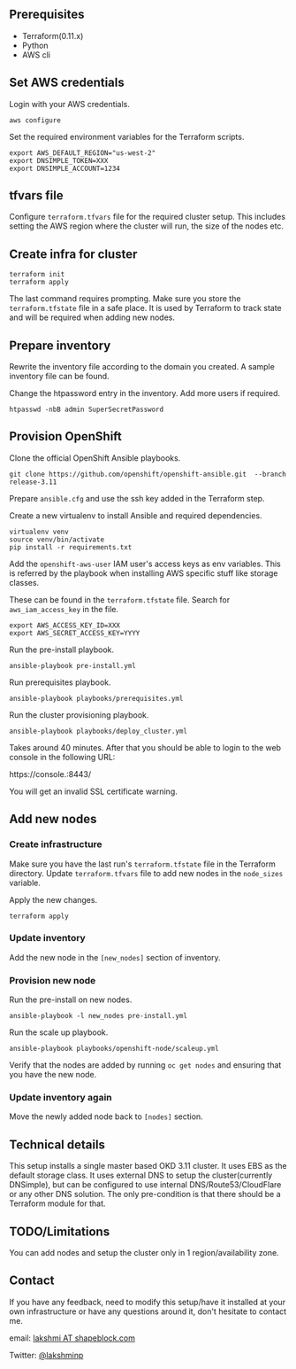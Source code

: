 ## Prerequisites

- Terraform(0.11.x)
- Python
- AWS cli

## Set AWS credentials

Login with your AWS credentials.

```
aws configure
```

Set the required environment variables for the Terraform scripts.

```
export AWS_DEFAULT_REGION="us-west-2"
export DNSIMPLE_TOKEN=XXX
export DNSIMPLE_ACCOUNT=1234
```

## tfvars file

Configure `terraform.tfvars` file for the required cluster setup. This includes setting the AWS region where the cluster will run, the size of the nodes etc.

## Create infra for cluster

```
terraform init
terraform apply
```

The last command requires prompting. Make sure you store the `terraform.tfstate` file in a safe place. It is used by Terraform to track state and will be required when adding new nodes.

## Prepare inventory

Rewrite the inventory file according to the domain you created. A sample inventory file can be found.

Change the htpassword entry in the inventory. Add more users if required.

```
htpasswd -nbB admin SuperSecretPassword
```

## Provision OpenShift

Clone the official OpenShift Ansible playbooks.

```
git clone https://github.com/openshift/openshift-ansible.git  --branch release-3.11
```

Prepare `ansible.cfg` and use the ssh key added in the Terraform step.

Create a new virtualenv to install Ansible and required dependencies.

```
virtualenv venv
source venv/bin/activate
pip install -r requirements.txt
```

Add the `openshift-aws-user` IAM user's access keys as env variables. This is referred by the playbook when installing AWS specific stuff like storage classes.

These can be found in the `terraform.tfstate` file. Search for `aws_iam_access_key` in the file.

```
export AWS_ACCESS_KEY_ID=XXX
export AWS_SECRET_ACCESS_KEY=YYYY 
```

Run the pre-install playbook.

```
ansible-playbook pre-install.yml
```

Run prerequisites playbook.

```
ansible-playbook playbooks/prerequisites.yml
```

Run the cluster provisioning playbook.

```
ansible-playbook playbooks/deploy_cluster.yml
```

Takes around 40 minutes. After that you should be able to login to the web console in the following URL:

https://console.<cluster-domain>:8443/

You will get an invalid SSL certificate warning.

## Add new nodes

### Create infrastructure

Make sure you have the last run's `terraform.tfstate` file in the Terraform directory. Update `terraform.tfvars` file to add new nodes in the `node_sizes` variable.

Apply the new changes.

```
terraform apply
```

### Update inventory

Add the new node in the `[new_nodes]` section of inventory.

### Provision new node

Run the pre-install on new nodes.

```
ansible-playbook -l new_nodes pre-install.yml
```

Run the scale up playbook.

```
ansible-playbook playbooks/openshift-node/scaleup.yml
```

Verify that the nodes are added by running `oc get nodes` and ensuring that you have the new node.


### Update inventory again

Move the newly added node back to `[nodes]` section.

## Technical details

This setup installs a single master based OKD 3.11 cluster. It uses EBS as the default storage class. It uses external DNS to setup the cluster(currently DNSimple), but can be configured to use internal DNS/Route53/CloudFlare or any other DNS solution. The only pre-condition is that there should be a Terraform module for that.

## TODO/Limitations

You can add nodes and setup the cluster only in 1 region/availability zone.

## Contact

If you have any feedback, need to modify this setup/have it installed at your own infrastructure or have any questions around it, don't hesitate to contact me.

email: [lakshmi AT shapeblock.com](mailto:lakshmi@shapeblock.com)

Twitter: [@lakshminp](https://twitter.com/lakshminp)

